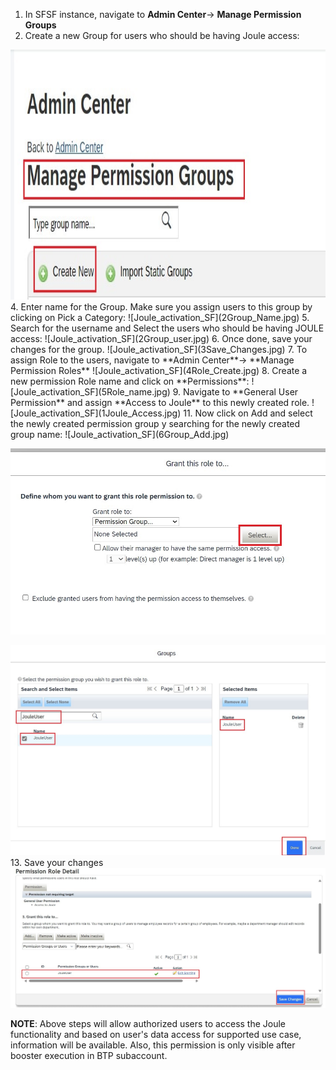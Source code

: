1. In SFSF instance, navigate to **Admin Center**-> **Manage Permission Groups**
2. Create a new Group for users who should be having Joule access:                  
<img src="1Permission_Group.jpg" width="1000px" height="400px">
4. Enter name for the Group. Make sure you assign users to this group by clicking on Pick a Category: 
![Joule_activation_SF](2Group_Name.jpg)
5. Search for the username and Select the users who should be having JOULE access:
![Joule_activation_SF](2Group_user.jpg)
6. Once done, save your changes for the group.
![Joule_activation_SF](3Save_Changes.jpg)
7. To assign Role to the users, navigate to **Admin Center**-> **Manage Permission Roles**
![Joule_activation_SF](4Role_Create.jpg)
8. Create a new permission Role name and click on **Permissions**:
![Joule_activation_SF](5Role_name.jpg)
9. Navigate to **General User Permission** and assign **Access to Joule** to this newly created role.
![Joule_activation_SF](1Joule_Access.jpg)
11. Now click on Add and select the newly created permission group y searching for the newly created group name: 
![Joule_activation_SF](6Group_Add.jpg) 

![Joule_activation_SF](7Select_Group.jpg)

![Joule_activation_SF](8group_added.jpg)
13. Save your changes
![Joule_activation_SF](9Save_Changes.jpg)

**NOTE**: Above steps will allow authorized users to access the Joule functionality and based on user's data access for supported use case, information will be available. Also, this permission is only visible after booster execution in BTP subaccount.
